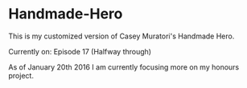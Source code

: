 # Handmade-Hero
This is my customized version of Casey Muratori's Handmade Hero.

Currently on: Episode 17 (Halfway through)

As of January 20th 2016 I am currently focusing more on my honours project.
